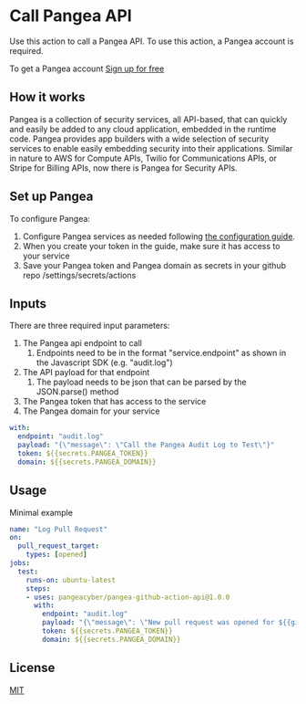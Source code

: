 # Call Pangea API

Use this action to call a Pangea API.
To use this action, a Pangea account is required.

To get a Pangea account [Sign up for free](https://pangea.cloud/signup)

## How it works

Pangea is a collection of security services, all API-based, that can quickly and easily be added to any cloud application, embedded in the runtime code. 
Pangea provides app builders with a wide selection of security services to enable easily embedding security into their applications. 
Similar in nature to AWS for Compute APIs, Twilio for Communications APIs, or Stripe for Billing APIs, now there is Pangea for Security APIs.

## Set up Pangea

To configure Pangea:

1. Configure Pangea services as needed following [the configuration guide](https://pangea.cloud/docs/getting-started/configure-services/).
2. When you create your token in the guide, make sure it has access to your service
3. Save your Pangea token and Pangea domain as secrets in your github repo /settings/secrets/actions

## Inputs

There are three required input parameters:
1. The Pangea api endpoint to call
   1. Endpoints need to be in the format "service.endpoint" as shown in the Javascript SDK (e.g. "audit.log")
2. The API payload for that endpoint
   1. The payload needs to be json that can be parsed by the JSON.parse() method
3. The Pangea token that has access to the service
4. The Pangea domain for your service

```yml
with:
  endpoint: "audit.log"
  payload: "{\"message\": \"Call the Pangea Audit Log to Test\"}"
  token: ${{secrets.PANGEA_TOKEN}}
  domain: ${{secrets.PANGEA_DOMAIN}}
```

## Usage

Minimal example

```yml
name: "Log Pull Request"
on:
  pull_request_target:
    types: [opened]
jobs:
  test:
    runs-on: ubuntu-latest
    steps:
    - uses: pangeacyber/pangea-github-action-api@1.0.0
      with:
        endpoint: "audit.log"
        payload: "{\"message\": \"New pull request was opened for ${{github.repository}}\"}"
        token: ${{secrets.PANGEA_TOKEN}}
        domain: ${{secrets.PANGEA_DOMAIN}}
```

## License

[MIT](LICENSE)